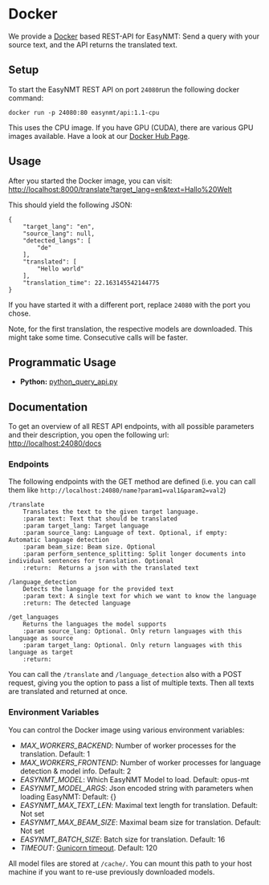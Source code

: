# Docker

We provide a [Docker](https://www.docker.com/) based REST-API for EasyNMT: Send a query with your source text, and the API returns the translated text.

## Setup

To start the EasyNMT REST API on port `24080`run the following docker command:
```
docker run -p 24080:80 easynmt/api:1.1-cpu
```

This uses the CPU image. If you have GPU (CUDA), there are various GPU images available. Have a look at our [Docker Hub Page](https://hub.docker.com/repository/docker/easynmt/api/tags?page=1&ordering=last_updated).


## Usage

After you started the Docker image, you can visit: [http://localhost:8000/translate?target_lang=en&text=Hallo%20Welt](http://localhost:8000/translate?target_lang=en&text=Hallo%20Welt)

This should yield the following JSON:
```
{
    "target_lang": "en",
    "source_lang": null,
    "detected_langs": [
        "de"
    ],
    "translated": [
        "Hello world"
    ],
    "translation_time": 22.163145542144775
}
```
If you have started it with a different port, replace `24080` with the port you chose.

Note, for the first translation, the respective models are downloaded. This might take some time. Consecutive calls will be faster.

## Programmatic Usage
- **Python:** [python_query_api.py](examples/python_query_api.py)

## Documentation

To get an overview of all REST API endpoints, with all possible parameters and their description, you open the following url: [http://localhost:24080/docs](http://localhost:24080/docs)

### Endpoints
The following endpoints with the GET method are defined (i.e. you can call them like `http://localhost:24080/name?param1=val1&param2=val2`)

```
/translate
    Translates the text to the given target language.
    :param text: Text that should be translated
    :param target_lang: Target language
    :param source_lang: Language of text. Optional, if empty: Automatic language detection
    :param beam_size: Beam size. Optional
    :param perform_sentence_splitting: Split longer documents into individual sentences for translation. Optional
    :return:  Returns a json with the translated text

/language_detection
    Detects the language for the provided text
    :param text: A single text for which we want to know the language
    :return: The detected language
    
/get_languages
    Returns the languages the model supports
    :param source_lang: Optional. Only return languages with this language as source
    :param target_lang: Optional. Only return languages with this language as target
    :return:
```

You can call the `/translate` and `/language_detection` also with a POST request, giving you the option to pass a list of multiple texts. Then all texts are translated and returned at once.

### Environment Variables
You can control the Docker image using various environment variables:
- *MAX_WORKERS_BACKEND*: Number of worker processes for the translation. Default: 1
- *MAX_WORKERS_FRONTEND*: Number of worker processes for language detection & model info. Default: 2
- *EASYNMT_MODEL*: Which EasyNMT Model to load. Default: opus-mt
- *EASYNMT_MODEL_ARGS*: Json encoded string with parameters when loading EasyNMT: Default: {}
- *EASYNMT_MAX_TEXT_LEN*: Maximal text length for translation. Default: Not set
- *EASYNMT_MAX_BEAM_SIZE*: Maximal beam size for translation. Default: Not set
- *EASYNMT_BATCH_SIZE*: Batch size for translation. Default: 16
- *TIMEOUT*: [Gunicorn timeout](https://docs.gunicorn.org/en/stable/settings.html#timeout). Default: 120

All model files are stored at `/cache/`. You can mount this path to your host machine if you want to re-use previously downloaded models.
